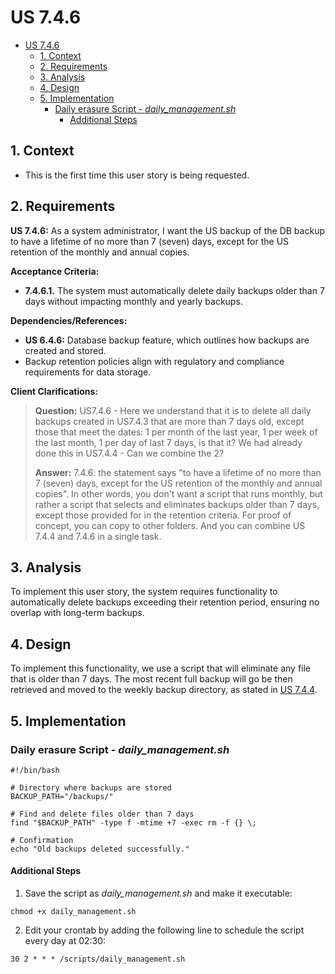 # US 7.4.6

<!-- TOC -->
* [US 7.4.6](#us-746)
  * [1. Context](#1-context)
  * [2. Requirements](#2-requirements)
  * [3. Analysis](#3-analysis)
  * [4. Design](#4-design)
  * [5. Implementation](#5-implementation)
    * [Daily erasure Script - _daily_management.sh_](#daily-erasure-script---_daily_managementsh_)
      * [Additional Steps](#additional-steps)
<!-- TOC -->

## 1. Context

* This is the first time this user story is being requested.

## 2. Requirements

**US 7.4.6:** As a system administrator, I want the US backup of the DB backup to have a lifetime of no more than 7 (seven) days, except for the US retention of the monthly and annual copies.

**Acceptance Criteria:**

- **7.4.6.1.** The system must automatically delete daily backups older than 7 days without impacting monthly and yearly backups.

**Dependencies/References:**

* **US 6.4.6:** Database backup feature, which outlines how backups are created and stored.
* Backup retention policies align with regulatory and compliance requirements for data storage.

**Client Clarifications:**

> **Question:** US7.4.6 - Here we understand that it is to delete all daily backups created in US7.4.3 that are more than 7 days old, except those that meet the dates: 1 per month of the last year, 1 per week of the last month, 1 per day of last 7 days, is that it? We had already done this in US7.4.4 - Can we combine the 2?
> 
> **Answer:** 7.4.6: the statement says "to have a lifetime of no more than 7 (seven) days, except for the US retention of the monthly and annual copies". In other words, you don't want a script that runs monthly, but rather a script that selects and eliminates backups older than 7 days, except those provided for in the retention criteria.
For proof of concept, you can copy to other folders. And you can combine US 7.4.4 and 7.4.6 in a single task.

## 3. Analysis

To implement this user story, the system requires functionality to automatically delete backups exceeding their retention
period, ensuring no overlap with long-term backups.

## 4. Design

To implement this functionality, we use a script that will eliminate any file that is older than 7 days. The most recent
full backup will go be then retrieved and moved to the weekly backup directory, as stated in [US 7.4.4](../../1220841/us-7.4.4/readme.md).


## 5. Implementation

### Daily erasure Script - _daily_management.sh_

```console
#!/bin/bash 
 
# Directory where backups are stored 
BACKUP_PATH="/backups/" 
 
# Find and delete files older than 7 days 
find "$BACKUP_PATH" -type f -mtime +7 -exec rm -f {} \; 
 
# Confirmation 
echo "Old backups deleted successfully." 
```

#### Additional Steps

1. Save the script as _daily_management.sh_ and make it executable:

```console
chmod +x daily_management.sh
```

2. Edit your crontab by adding the following line to schedule the script every day at 02:30:

```console
30 2 * * * /scripts/daily_management.sh
```
